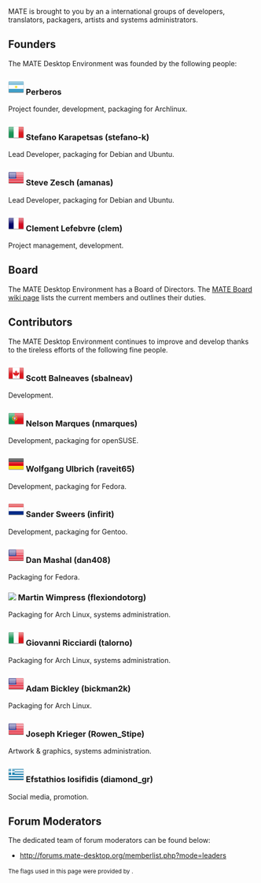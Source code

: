 <!--
.. link:
.. description:
.. tags: 
.. date: 2011-12-05 07:25:21
.. title: Team
.. slug: team
-->

MATE is brought to you by an a international groups of developers,
translators, packagers, artists and systems administrators.

## Founders

The MATE Desktop Environment was founded by the following people:

### ![](/assets/img/flags/32/Argentina.png) Perberos

Project founder, development, packaging for Archlinux.

### ![](/assets/img/flags/32/Italy.png) Stefano Karapetsas (stefano-k)

Lead Developer, packaging for Debian and Ubuntu.

### ![](/assets/img/flags/32/USA.png) Steve Zesch (amanas)

Lead Developer, packaging for Debian and Ubuntu.

### ![](/assets/img/flags/32/France.png) Clement Lefebvre (clem)

Project management, development.

## Board

The MATE Desktop Environment has a Board of Directors. The
[MATE Board wiki page](http://wiki.mate-desktop.org/board)
lists the current members and outlines their duties.

## Contributors

The MATE Desktop Environment continues to improve and develop thanks
to the tireless efforts of the following fine people.

### ![](/assets/img/flags/32/Canada.png) Scott Balneaves (sbalneav)

Development.

### ![](/assets/img/flags/32/Portugal.png) Nelson Marques (nmarques)

Development, packaging for openSUSE.

### ![](/assets/img/flags/32/Germany.png) Wolfgang Ulbrich (raveit65)

Development, packaging for Fedora.

### ![](/assets/img/flags/32/Netherlands.png) Sander Sweers (infirit)

Development, packaging for Gentoo.

### ![](/assets/img/flags/32/USA.png) Dan Mashal (dan408)

Packaging for Fedora.

### ![](/assets/img/flags/32/United%20Kingdom\(Great%20Britain\).png) Martin Wimpress (flexiondotorg)

Packaging for Arch Linux, systems administration.

### ![](/assets/img/flags/32/Italy.png) Giovanni Ricciardi (talorno)

Packaging for Arch Linux, systems administration.

### ![](/assets/img/flags/32/USA.png) Adam Bickley (bickman2k)

Packaging for Arch Linux.

### ![](/assets/img/flags/32/USA.png) Joseph Krieger (Rowen_Stipe)

Artwork & graphics, systems administration.

### ![](/assets/img/flags/32/Greece.png) Efstathios Iosifidis (diamond_gr)

Social media, promotion.

## Forum Moderators

The dedicated team of forum moderators can be found below:

  * <http://forums.mate-desktop.org/memberlist.php?mode=leaders>

<small>
The flags used in this page were provided by <http://www.icondrawer.com>.
</small>
